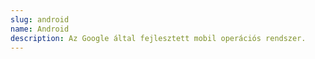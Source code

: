 ```yaml
---
slug: android
name: Android
description: Az Google által fejlesztett mobil operációs rendszer.
---
```

